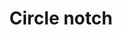 ---
title: Circle notch
tags: ["circle", "notch", "shape", "geometry", "design", "pattern", "indentation"]
icon: circle-notch
svg: '<svg xmlns="http://www.w3.org/2000/svg" width="24" height="24" fill="none" viewBox="0 0 24 24" stroke-width="1.5" stroke-linecap="round" stroke-linejoin="round" stroke="currentColor"><path d="M7.717 4A9.05 9.05 0 0 0 3 11.956C3 16.951 7.03 21 12 21s9-4.05 9-9.044A9.05 9.05 0 0 0 16.283 4"/></svg>'
---